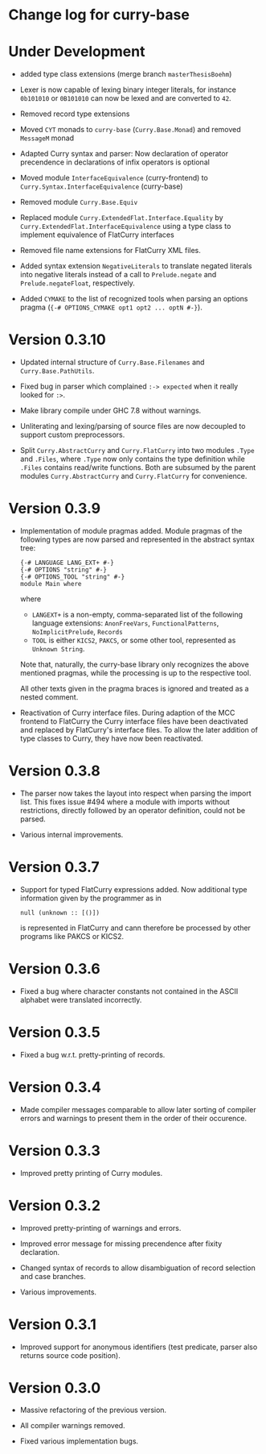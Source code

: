 Change log for curry-base
=========================

Under Development
=================

  * added type class extensions (merge branch `masterThesisBoehm`)

  * Lexer is now capable of lexing binary integer literals, for instance
    `0b101010` or `0B101010` can now be lexed and are converted to `42`.

  * Removed record type extensions

  * Moved `CYT` monads to `curry-base` (`Curry.Base.Monad`)
    and removed `MessageM` monad

  * Adapted Curry syntax and parser: Now declaration of operator precendence
    in declarations of infix operators is optional

  * Moved module `InterfaceEquivalence` (curry-frontend) to
    `Curry.Syntax.InterfaceEquivalence` (curry-base)

  * Removed module `Curry.Base.Equiv`

  * Replaced module `Curry.ExtendedFlat.Interface.Equality` by
    `Curry.ExtendedFlat.InterfaceEquivalence` using a type class to
    implement equivalence of FlatCurry interfaces

  * Removed file name extensions for FlatCurry XML files.

  * Added syntax extension `NegativeLiterals` to translate negated literals
    into negative literals instead of a call to `Prelude.negate` and
    `Prelude.negateFloat`, respectively.

  * Added `CYMAKE` to the list of recognized tools when parsing an options
    pragma (`{-# OPTIONS_CYMAKE opt1 opt2 ... optN #-}`).

Version 0.3.10
==============

  * Updated internal structure of `Curry.Base.Filenames` and
    `Curry.Base.PathUtils`.

  * Fixed bug in parser which complained `:-> expected` when it really
    looked for `:>`.

  * Make library compile under GHC 7.8 without warnings.

  * Unliterating and lexing/parsing of source files are now decoupled
    to support custom preprocessors.

  * Split `Curry.AbstractCurry` and `Curry.FlatCurry` into two modules
    `.Type` and `.Files`, where `.Type` now only contains the type definition
    while `.Files` contains read/write functions.
    Both are subsumed by the parent modules `Curry.AbstractCurry`
    and `Curry.FlatCurry` for convenience.

Version 0.3.9
=============

  * Implementation of module pragmas added. Module pragmas of the following
    types are now parsed and represented in the abstract syntax tree:

    ~~~ {.curry}
    {-# LANGUAGE LANG_EXT+ #-}
    {-# OPTIONS "string" #-}
    {-# OPTIONS_TOOL "string" #-}
    module Main where
    ~~~

    where

      - `LANGEXT+` is a non-empty, comma-separated list of the following
        language extensions: `AnonFreeVars`, `FunctionalPatterns`,
        `NoImplicitPrelude`, `Records`
      - `TOOL` is either `KICS2`, `PAKCS`, or some other tool, represented
        as `Unknown String`.

    Note that, naturally, the curry-base library only recognizes the above
    mentioned pragmas, while the processing is up to the respective tool.

    All other texts given in the pragma braces is ignored and treated as
    a nested comment.

  * Reactivation of Curry interface files.
    During adaption of the MCC frontend to FlatCurry the Curry interface
    files have been deactivated and replaced by FlatCurry's interface
    files. To allow the later addition of type classes to Curry,
    they have now been reactivated.

Version 0.3.8
=============

  * The parser now takes the layout into respect when parsing the import
    list. This fixes issue #494 where a module with imports without
    restrictions, directly followed by an operator definition,
    could not be parsed.

  * Various internal improvements.

Version 0.3.7
=============

  * Support for typed FlatCurry expressions added. Now additional type
    information given by the programmer as in

    ~~~ {.curry}
    null (unknown :: [()])
    ~~~

    is represented in FlatCurry and cann therefore be processed by other
    programs like PAKCS or KICS2.

Version 0.3.6
=============

  * Fixed a bug where character constants not contained in the ASCII alphabet
    were translated incorrectly.

Version 0.3.5
=============

  * Fixed a bug w.r.t. pretty-printing of records.

Version 0.3.4
=============

  * Made compiler messages comparable to allow later sorting of compiler
    errors and warnings to present them in the order of their occurence.

Version 0.3.3
=============

  * Improved pretty printing of Curry modules.

Version 0.3.2
=============

  * Improved pretty-printing of warnings and errors.

  * Improved error message for missing precendence after fixity declaration.

  * Changed syntax of records to allow disambiguation of record selection
    and case branches.

  * Various improvements.

Version 0.3.1
=============

  * Improved support for anonymous identifiers (test predicate, parser
    also returns source code position).

Version 0.3.0
=============

  * Massive refactoring of the previous version.

  * All compiler warnings removed.

  * Fixed various implementation bugs.
